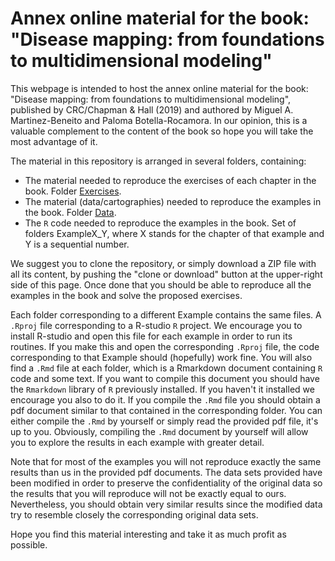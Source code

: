 # Annex online material for the book: "Disease mapping: from foundations to multidimensional modeling"

This webpage is intended to host the annex online material for the book: "Disease mapping: from foundations to multidimensional modeling", published by CRC/Chapman & Hall (2019) and authored by Miguel A. Martinez-Beneito and Paloma Botella-Rocamora. In our opinion, this is a valuable complement to the content of the book so hope you will take the most advantage of it.

The material in this repository is arranged in several folders, containing: 
* The material needed to reproduce the exercises of each chapter in the book. Folder [Exercises](https://github.com/MigueBeneito/DisMapBook/tree/master/Exercises).
* The material (data/cartographies) needed to reproduce the examples in the book. Folder [Data](https://github.com/MigueBeneito/DisMapBook/tree/master/Data).
* The `R` code needed to reproduce the examples in the book. Set of folders ExampleX_Y, where X stands for the chapter of that example and Y is a sequential number.

We suggest you to clone the repository, or simply download a ZIP file with all its content, by pushing the "clone or download" button at the upper-right side of this page. Once done that you should be able to reproduce all the examples in the book and solve the proposed exercises. 

Each folder corresponding to a different Example contains the same files. A `.Rproj` file corresponding to a R-studio `R` project. We encourage you to install R-studio and open this file for each example in order to run its routines. If you make this and open the corresponding `.Rproj` file, the code corresponding to that Example should (hopefully) work fine. You will also find a `.Rmd` file at each folder, which is a Rmarkdown document containing `R` code and some text. If you want to compile this document you should have the `Rmarkdown` library of `R` previously installed. If you haven't it installed we encourage you also to do it. If you compile the `.Rmd` file you should obtain a pdf document similar to that contained in the corresponding folder. You can either compile the `.Rmd` by yourself or simply read the provided pdf file, it's up to you. Obviously, compiling the `.Rmd` document by yourself will allow you to explore the results in each example with greater detail.

Note that for most of the examples you will not reproduce exactly the same results than us in the provided pdf documents. The data sets provided have been modified in order to preserve the confidentiality of the original data so the results that you will reproduce will not be exactly equal to ours. Nevertheless, you should obtain very similar results since the modified data try to resemble closely the corresponding original data sets.

Hope you find this material interesting and take it as much profit as possible.
